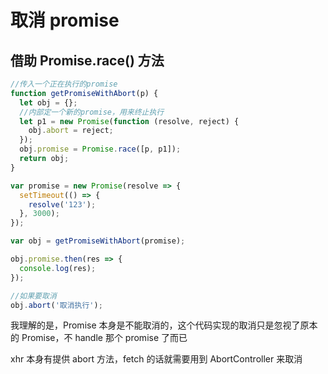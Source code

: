 # 取消 promise

## 借助 Promise.race() 方法

```js
//传入一个正在执行的promise
function getPromiseWithAbort(p) {
  let obj = {};
  //内部定一个新的promise，用来终止执行
  let p1 = new Promise(function (resolve, reject) {
    obj.abort = reject;
  });
  obj.promise = Promise.race([p, p1]);
  return obj;
}

var promise = new Promise(resolve => {
  setTimeout(() => {
    resolve('123');
  }, 3000);
});

var obj = getPromiseWithAbort(promise);

obj.promise.then(res => {
  console.log(res);
});

//如果要取消
obj.abort('取消执行');
```

我理解的是，Promise 本身是不能取消的，这个代码实现的取消只是忽视了原本的 Promise，不 handle 那个 promise 了而已

xhr 本身有提供 abort 方法，fetch 的话就需要用到 AbortController 来取消
